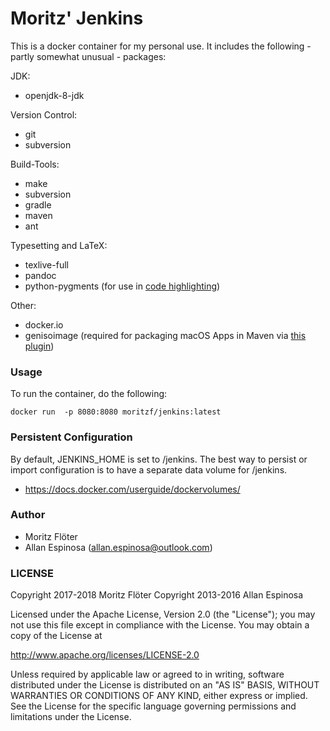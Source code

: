 # Moritz' Jenkins

This is a docker container for my personal use. It includes the following - partly somewhat unusual - packages:

JDK:
- openjdk-8-jdk

Version Control:
- git
- subversion

Build-Tools:
- make
- subversion
- gradle 
- maven
- ant

Typesetting and LaTeX:
- texlive-full
- pandoc 
- python-pygments (for use in [code highlighting](https://github.com/gpoore/minted))

Other:
- docker.io 
- genisoimage (required for packaging macOS Apps in Maven via [this plugin](https://github.com/federkasten/appbundle-maven-plugin))

### Usage

To run the container, do the following:

 `` docker run  -p 8080:8080 moritzf/jenkins:latest ``


### Persistent Configuration

By default, JENKINS_HOME is set to /jenkins.  The best way to persist or import configuration is to have a separate data volume for /jenkins. 

  * https://docs.docker.com/userguide/dockervolumes/

### Author

  * Moritz Flöter
  * Allan Espinosa (<allan.espinosa@outlook.com>)

### LICENSE

Copyright 2017-2018 Moritz Flöter
Copyright 2013-2016 Allan Espinosa

Licensed under the Apache License, Version 2.0 (the "License");
you may not use this file except in compliance with the License.
You may obtain a copy of the License at

  http://www.apache.org/licenses/LICENSE-2.0

Unless required by applicable law or agreed to in writing, software
distributed under the License is distributed on an "AS IS" BASIS,
WITHOUT WARRANTIES OR CONDITIONS OF ANY KIND, either express or implied.
See the License for the specific language governing permissions and
limitations under the License. 
